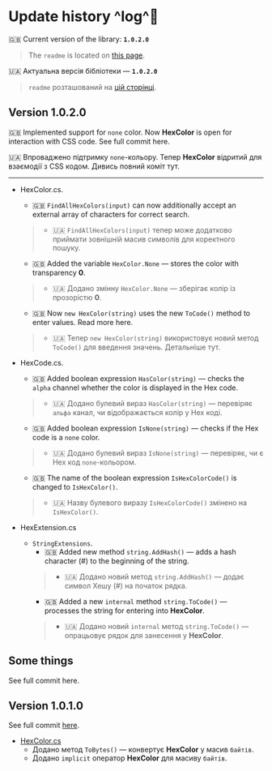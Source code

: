 ﻿# Update history ^log^🧪🇬🇧 Current version of the library: **`1.0.2.0`**> The `readme` is located on [this page](https://github.com/crazq47/System.Windows.Media.Hex-NET48/blob/master/README.md).🇺🇦 Актуальна версія бібліотеки — **`1.0.2.0`**> `readme` розташований на [цій сторінці](https://github.com/crazq47/System.Windows.Media.Hex-NET48/blob/master/README.md).## Version 1.0.2.0🇬🇧 Implemented support for `none` color. Now **HexColor** is open for interaction with CSS code.See full commit here.🇺🇦 Впроваджено підтримку `none`-кольору. Тепер **HexColor** відритий для взаємодії з CSS кодом. Дивись повний коміт тут.--- - HexColor.cs.    - 🇬🇧 `FindAllHexColors(input)` can now additionally accept an external array of characters for correct search.   >- 🇺🇦 `FindAllHexColors(input)` тепер може додатково приймати зовнішній масив символів для коректного пошуку.   - 🇬🇧 Added the variable `HexColor.None` — stores the color with transparency **0**.   >- 🇺🇦 Додано змінну `HexColor.None` — зберігає колір із прозорістю **0**.   - 🇬🇧 Now `new HexColor(string)` uses the new `ToCode()` method to enter values. Read more here.   >- 🇺🇦 Тепер `new HexColor(string)` використовує новий метод `ToCode()` для введення значень. Детальніше тут.- HexCode.cs.   - 🇬🇧 Added boolean expression `HasColor(string)` — checks the `alpha` channel whether the color is displayed in the Hex code.   >- 🇺🇦 Додано булевий вираз `HasColor(string)` — перевіряє `альфа` канал, чи відображається колір у Hex коді.   - 🇬🇧 Added boolean expression `IsNone(string)` — checks if the Hex code is a `none` color.   >- 🇺🇦 Додано булевий вираз `IsNone(string)` — перевіряє, чи є Hex код `none`-кольором.   - 🇬🇧 The name of the boolean expression `IsHexColorCode()` is changed to `IsHexColor()`.   >- 🇺🇦 Назву булевого виразу `IsHexColorCode()` змінено на `IsHexColor()`.- HexExtension.cs   - `StringExtensions`.      - 🇬🇧 Added new method `string.AddHash()` — adds a hash character (#) to the beginning of the string.      >- 🇺🇦 Додано новий метод `string.AddHash()` — додає символ Хешу (#) на початок рядка.      - 🇬🇧 Added a new `internal` method `string.ToCode()` — processes the string for entering into **HexColor**.      >- 🇺🇦 Додано новий `internal` метод `string.ToCode()` — опрацьовує рядок для занесення у **HexColor**.## Some thingsSee full commit here.## Version 1.0.1.0See full commit [here](https://github.com/crazq47/System.Windows.Media.Hex-NET48/commit/f8ea72f347081a3cd399d6fdf78981c73bce0264). - [HexColor.cs](https://github.com/crazq47/System.Windows.Media.Hex-NET48/commit/f8ea72f347081a3cd399d6fdf78981c73bce0264#diff-b88c67634d125e20c844538fae3a3908d2d394fdcb1534737d10e8cec1fcd964)   - Додано метод `ToBytes()` — конвертує **HexColor** у масив `байтів`.   - Додано `implicit` оператор **HexColor** для масиву `байтів`.
